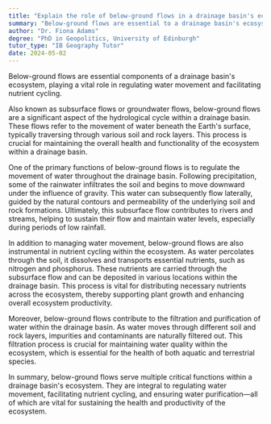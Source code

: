 ```yaml
---
title: "Explain the role of below-ground flows in a drainage basin's ecosystem"
summary: "Below-ground flows are essential to a drainage basin's ecosystem, as they regulate water movement and facilitate nutrient cycling, contributing to overall environmental health."
author: "Dr. Fiona Adams"
degree: "PhD in Geopolitics, University of Edinburgh"
tutor_type: "IB Geography Tutor"
date: 2024-05-02
---
```


Below-ground flows are essential components of a drainage basin's ecosystem, playing a vital role in regulating water movement and facilitating nutrient cycling.

Also known as subsurface flows or groundwater flows, below-ground flows are a significant aspect of the hydrological cycle within a drainage basin. These flows refer to the movement of water beneath the Earth's surface, typically traversing through various soil and rock layers. This process is crucial for maintaining the overall health and functionality of the ecosystem within a drainage basin.

One of the primary functions of below-ground flows is to regulate the movement of water throughout the drainage basin. Following precipitation, some of the rainwater infiltrates the soil and begins to move downward under the influence of gravity. This water can subsequently flow laterally, guided by the natural contours and permeability of the underlying soil and rock formations. Ultimately, this subsurface flow contributes to rivers and streams, helping to sustain their flow and maintain water levels, especially during periods of low rainfall.

In addition to managing water movement, below-ground flows are also instrumental in nutrient cycling within the ecosystem. As water percolates through the soil, it dissolves and transports essential nutrients, such as nitrogen and phosphorus. These nutrients are carried through the subsurface flow and can be deposited in various locations within the drainage basin. This process is vital for distributing necessary nutrients across the ecosystem, thereby supporting plant growth and enhancing overall ecosystem productivity.

Moreover, below-ground flows contribute to the filtration and purification of water within the drainage basin. As water moves through different soil and rock layers, impurities and contaminants are naturally filtered out. This filtration process is crucial for maintaining water quality within the ecosystem, which is essential for the health of both aquatic and terrestrial species.

In summary, below-ground flows serve multiple critical functions within a drainage basin's ecosystem. They are integral to regulating water movement, facilitating nutrient cycling, and ensuring water purification—all of which are vital for sustaining the health and productivity of the ecosystem.
    